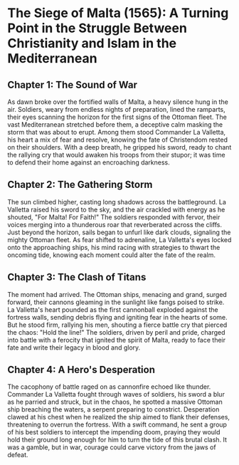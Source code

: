 
# The Siege of Malta (1565): A Turning Point in the Struggle Between Christianity and Islam in the Mediterranean
## Chapter 1: The Sound of War

As dawn broke over the fortified walls of Malta, a heavy silence hung in the air. Soldiers, weary from endless nights of preparation, lined the ramparts, their eyes scanning the horizon for the first signs of the Ottoman fleet. The vast Mediterranean stretched before them, a deceptive calm masking the storm that was about to erupt. Among them stood Commander La Valletta, his heart a mix of fear and resolve, knowing the fate of Christendom rested on their shoulders. With a deep breath, he gripped his sword, ready to chant the rallying cry that would awaken his troops from their stupor; it was time to defend their home against an encroaching darkness.
## Chapter 2: The Gathering Storm

The sun climbed higher, casting long shadows across the battleground. La Valletta raised his sword to the sky, and the air crackled with energy as he shouted, "For Malta! For Faith!" The soldiers responded with fervor, their voices merging into a thunderous roar that reverberated across the cliffs. Just beyond the horizon, sails began to unfurl like dark clouds, signaling the mighty Ottoman fleet. As fear shifted to adrenaline, La Valletta's eyes locked onto the approaching ships, his mind racing with strategies to thwart the oncoming tide, knowing each moment could alter the fate of the realm.
## Chapter 3: The Clash of Titans  

The moment had arrived. The Ottoman ships, menacing and grand, surged forward, their cannons gleaming in the sunlight like fangs poised to strike. La Valletta's heart pounded as the first cannonball exploded against the fortress walls, sending debris flying and igniting fear in the hearts of some. But he stood firm, rallying his men, shouting a fierce battle cry that pierced the chaos: "Hold the line!" The soldiers, driven by peril and pride, charged into battle with a ferocity that ignited the spirit of Malta, ready to face their fate and write their legacy in blood and glory.
## Chapter 4: A Hero's Desperation  

The cacophony of battle raged on as cannonfire echoed like thunder. Commander La Valletta fought through waves of soldiers, his sword a blur as he parried and struck, but in the chaos, he spotted a massive Ottoman ship breaching the waters, a serpent preparing to constrict. Desperation clawed at his chest when he realized the ship aimed to flank their defenses, threatening to overrun the fortress. With a swift command, he sent a group of his best soldiers to intercept the impending doom, praying they would hold their ground long enough for him to turn the tide of this brutal clash. It was a gamble, but in war, courage could carve victory from the jaws of defeat.